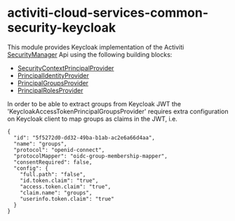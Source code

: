 # activiti-cloud-services-common-security-keycloak

This module provides Keycloak implementation of the Activiti [SecurityManager](https://github.com/Activiti/Activiti/blob/develop/activiti-api/activiti-api-runtime-shared/src/main/java/org/activiti/api/runtime/shared/security/SecurityManager.java) Api using the following building blocks:

* [SecurityContextPrincipalProvider](src/main/java/org/activiti/cloud/services/common/security/keycloak/KeycloakSecurityContextTokenProvider.java)
* [PrincipalIdentityProvider](src/main/java/org/activiti/cloud/services/common/security/keycloak/KeycloakPrincipalIdentityProvider.java)
* [PrincipalGroupsProvider](src/main/java/org/activiti/cloud/services/common/security/keycloak/KeycloakAccessTokenPrincipalGroupsProvider.java)
* [PrincipalRolesProvider](src/main/java/org/activiti/cloud/services/common/security/keycloak/KeycloakAccessTokenPrincipalRolesProvider.java)

In order to be able to extract groups from Keycloak JWT the 'KeycloakAccessTokenPrincipalGroupsProvider' requires extra configuration on Keycloak client to map groups as claims in the JWT, i.e. 

```
{
  "id": "5f5272d0-dd32-49ba-b1ab-ac2e6a66d4aa",
  "name": "groups",
  "protocol": "openid-connect",
  "protocolMapper": "oidc-group-membership-mapper",
  "consentRequired": false,
  "config": {
    "full.path": "false",
    "id.token.claim": "true",
    "access.token.claim": "true",
    "claim.name": "groups",
    "userinfo.token.claim": "true"
  }
}
```
